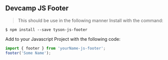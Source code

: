 ## Devcamp JS Footer


> This should be use in the following manner
Install with the command:
```
$ npm install --save tyson-js-footer
```
Add to your Javascript Project with the following code:

```javascript
import { footer } from 'yourName-js-footer';
footer('Some Name');
```
